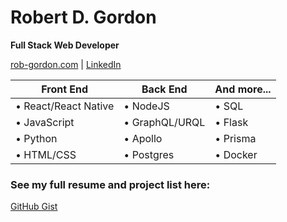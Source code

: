 # Robert D. Gordon
**Full Stack Web Developer**

[rob-gordon.com](https://rob-gordon.com) | [LinkedIn](https://linkedin.com/in/robert-d-gordon/)

Front End | Back End | And more...
------------ | ------------- | ------------
• React/React Native | • NodeJS | • SQL
• JavaScript | • GraphQL/URQL | • Flask
• Python | • Apollo | • Prisma
• HTML/CSS | • Postgres | • Docker

### See my full resume and project list here:
[GitHub Gist](https://gist.github.com/RobertDGordon/280cd750eb03a28797bf3fcffb400bab)
